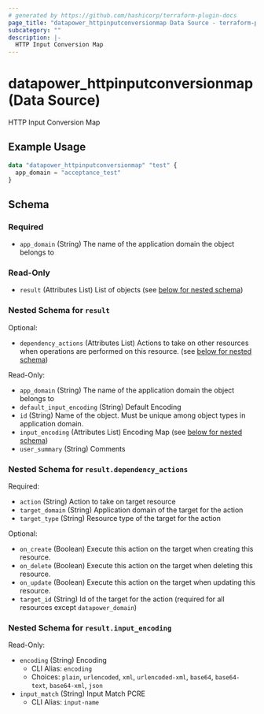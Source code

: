 ```yaml
---
# generated by https://github.com/hashicorp/terraform-plugin-docs
page_title: "datapower_httpinputconversionmap Data Source - terraform-provider-datapower"
subcategory: ""
description: |-
  HTTP Input Conversion Map
---
```


# datapower_httpinputconversionmap (Data Source)

HTTP Input Conversion Map

## Example Usage

```terraform
data "datapower_httpinputconversionmap" "test" {
  app_domain = "acceptance_test"
}
```

<!-- schema generated by tfplugindocs -->
## Schema

### Required

- `app_domain` (String) The name of the application domain the object belongs to

### Read-Only

- `result` (Attributes List) List of objects (see [below for nested schema](#nestedatt--result))

<a id="nestedatt--result"></a>
### Nested Schema for `result`

Optional:

- `dependency_actions` (Attributes List) Actions to take on other resources when operations are performed on this resource. (see [below for nested schema](#nestedatt--result--dependency_actions))

Read-Only:

- `app_domain` (String) The name of the application domain the object belongs to
- `default_input_encoding` (String) Default Encoding
- `id` (String) Name of the object. Must be unique among object types in application domain.
- `input_encoding` (Attributes List) Encoding Map (see [below for nested schema](#nestedatt--result--input_encoding))
- `user_summary` (String) Comments

<a id="nestedatt--result--dependency_actions"></a>
### Nested Schema for `result.dependency_actions`

Required:

- `action` (String) Action to take on target resource
- `target_domain` (String) Application domain of the target for the action
- `target_type` (String) Resource type of the target for the action

Optional:

- `on_create` (Boolean) Execute this action on the target when creating this resource.
- `on_delete` (Boolean) Execute this action on the target when deleting this resource.
- `on_update` (Boolean) Execute this action on the target when updating this resource.
- `target_id` (String) Id of the target for the action (required for all resources except `datapower_domain`)


<a id="nestedatt--result--input_encoding"></a>
### Nested Schema for `result.input_encoding`

Read-Only:

- `encoding` (String) Encoding
  - CLI Alias: `encoding`
  - Choices: `plain`, `urlencoded`, `xml`, `urlencoded-xml`, `base64`, `base64-text`, `base64-xml`, `json`
- `input_match` (String) Input Match PCRE
  - CLI Alias: `input-name`
